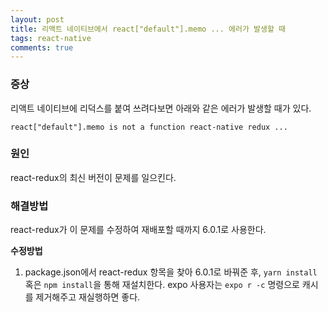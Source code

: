 ```yaml
---
layout: post
title: 리액트 네이티브에서 react["default"].memo ... 에러가 발생할 때
tags: react-native
comments: true
---
```


### 증상
리액트 네이티브에 리덕스를 붙여 쓰려다보면 아래와 같은 에러가 발생할 때가 있다.    
     
```
react["default"].memo is not a function react-native redux ...
```
     
### 원인
react-redux의 최신 버전이 문제를 일으킨다.    
    
### 해결방법
react-redux가 이 문제를 수정하여 재배포할 때까지 6.0.1로 사용한다.   
    
**수정방법**    
1. package.json에서 react-redux 항목을 찾아 6.0.1로 바꿔준 후, ```yarn install``` 혹은 ```npm install```을 통해 재설치한다. expo 사용자는 ```expo r -c``` 명령으로 캐시를 제거해주고 재실행하면 좋다.   
     